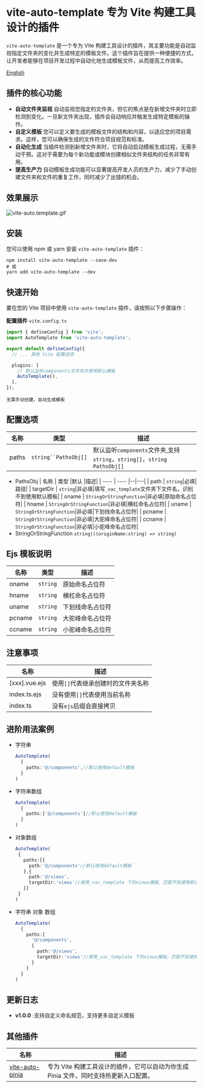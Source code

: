 # vite-auto-template 专为 Vite 构建工具设计的插件

`vite-auto-template` 是一个专为 Vite 构建工具设计的插件，其主要功能是自动监视指定文件夹的变化并生成特定的模板文件。这个插件旨在提供一种便捷的方式，让开发者能够在项目开发过程中自动化地生成模板文件，从而提高工作效率。

[English](/README.en.md)

## 插件的核心功能

*   **自动文件夹监视** 自动监视您指定的文件夹，但它的焦点是在新增文件夹时立即检测到变化。一旦新文件夹出现，插件会自动响应并触发生成特定模板的操作。
*   **自定义模板**  您可以定义要生成的模板文件的结构和内容，以适应您的项目需求。这样，您可以确保生成的文件符合项目规范和标准。
*   **自动化生成** 当插件检测到新增文件夹时，它将自动启动模板生成过程，无需手动干预。这对于需要为每个新功能或模块创建相似文件夹结构的任务非常有用。
*   **提高生产力** 自动模板生成功能可以显著提高开发人员的生产力，减少了手动创建文件夹和文件的重复工作，同时减少了出错的机会。

## 效果展示

![vite-auto.template.gif](https://gitee.com/xiaotaibai123/vite-auto-template/raw/master/public/vite-auto.template.gif)

## 安装

您可以使用 npm 或 yarn 安装 `vite-auto-template` 插件：
``` 
npm install vite-auto-template --save-dev
# 或
yarn add vite-auto-template --dev
```

## 快速开始
要在您的 Vite 项目中使用 `vite-auto-template` 插件，请按照以下步骤操作：

**配置插件** `vite.config.ts`
``` ts
import { defineConfig } from 'vite';
import AutoTemplate from 'vite-auto-template';

export default defineConfig({
  // ... 其他 Vite 配置选项

  plugins: [
    // 默认监听components文件夹并使用默认模板
    AutoTemplate(),
  ],
});
```
`无需手动创建，自动生成模板`

## 配置选项

|  名称   | 类型  |描述|
|  ----  | ----  |--|
| paths  | `string``PathsObj[]`|默认监听`components`文件夹,支持`string`，`string[]`，`string PathsObj[]`|
- PathsObj
    |  名称   | 类型 |默认 |描述|
    |  ----  | ----  |--|---|
    | path  | `string`|必填|路径|
    | targetDir  | `string`|非必填|填写`_vac_template`文件夹下文件名，识别不到使用默认模板|
    | oname  | `StringOrStringFunction`|非必填|原始命名占位符|
    | hname  | `StringOrStringFunction`|非必填|横杠命名占位符|
    | uname  | `StringOrStringFunction`|非必填|下划线命名占位符|
    | pcname  | `StringOrStringFunction`|非必填|大驼峰命名占位符|
    | ccname  | `StringOrStringFunction`|非必填|小驼峰命名占位符|
- StringOrStringFunction `string|((originName:string) => string)`
  
## Ejs 模板说明
|  名称   | 类型  |描述|
|  ----  | ----  |--|
| oname  | `string`|原始命名占位符|
| hname  | `string`|横杠命名占位符|
| uname  | `string`|下划线命名占位符|
| pcname  | `string`|大驼峰命名占位符|
| ccname  | `string`|小驼峰命名占位符|


## 注意事项
|  名称  |描述|
|  ----  |--|
| [xxx].vue.ejs  | 使用`[]`代表继承创建时的文件夹名称|
| index.ts.ejs  | 没有使用`[]`代表使用当前名称|
| index.ts  |  没有`ejs`后缀会直接拷贝|

## 进阶用法案例
- 字符串 
    ``` ts
    AutoTemplate(
      {
        paths:'@/components',//默认使用default模板
      }
    )
    ```
 - 字符串数组 
    ``` ts
    AutoTemplate(
      {
        paths:['@/components']//默认使用default模板
      }
    )
    ```
 - 对象数组 
     ```ts
     AutoTemplate(
      {
        paths:[{
          path:'@/components'//默认使用default模板
        },{
          path:'@/views',
          targetDir:'views'//使用_vac_template 下的views模板，匹配不到使用默认模板
        }]
      }
    )
     ```
  - 字符串 对象 数组
    ``` ts
    AutoTemplate(
      {
        paths:[
          '@/components',
          {
            path:'@/views',
            targetDir:'views'//使用_vac_template 下的views模板，匹配不到使用默认模板
          }
        ]
      }
    )
    ```

## 更新日志
- **v1.0.0** :支持自定义命名规范，支持更多自定义模板

## 其他插件
| 名称| 描述|
| ---------------------------------------------------------------------- | ------------------------------------------------------------------------ |
| [vite-auto-pinia](https://www.npmjs.com/package/vite-auto-template) | 专为 Vite 构建工具设计的插件，它可以自动为你生成 Pinia 文件，同时支持热更新入口配置。 